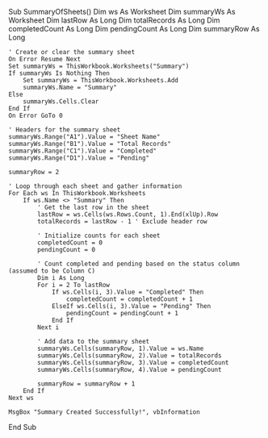 Sub SummaryOfSheets()
    Dim ws As Worksheet
    Dim summaryWs As Worksheet
    Dim lastRow As Long
    Dim totalRecords As Long
    Dim completedCount As Long
    Dim pendingCount As Long
    Dim summaryRow As Long

    ' Create or clear the summary sheet
    On Error Resume Next
    Set summaryWs = ThisWorkbook.Worksheets("Summary")
    If summaryWs Is Nothing Then
        Set summaryWs = ThisWorkbook.Worksheets.Add
        summaryWs.Name = "Summary"
    Else
        summaryWs.Cells.Clear
    End If
    On Error GoTo 0

    ' Headers for the summary sheet
    summaryWs.Range("A1").Value = "Sheet Name"
    summaryWs.Range("B1").Value = "Total Records"
    summaryWs.Range("C1").Value = "Completed"
    summaryWs.Range("D1").Value = "Pending"

    summaryRow = 2

    ' Loop through each sheet and gather information
    For Each ws In ThisWorkbook.Worksheets
        If ws.Name <> "Summary" Then
            ' Get the last row in the sheet
            lastRow = ws.Cells(ws.Rows.Count, 1).End(xlUp).Row
            totalRecords = lastRow - 1 ' Exclude header row
            
            ' Initialize counts for each sheet
            completedCount = 0
            pendingCount = 0
            
            ' Count completed and pending based on the status column (assumed to be Column C)
            Dim i As Long
            For i = 2 To lastRow
                If ws.Cells(i, 3).Value = "Completed" Then
                    completedCount = completedCount + 1
                ElseIf ws.Cells(i, 3).Value = "Pending" Then
                    pendingCount = pendingCount + 1
                End If
            Next i
            
            ' Add data to the summary sheet
            summaryWs.Cells(summaryRow, 1).Value = ws.Name
            summaryWs.Cells(summaryRow, 2).Value = totalRecords
            summaryWs.Cells(summaryRow, 3).Value = completedCount
            summaryWs.Cells(summaryRow, 4).Value = pendingCount
            
            summaryRow = summaryRow + 1
        End If
    Next ws
    
    MsgBox "Summary Created Successfully!", vbInformation
End Sub
